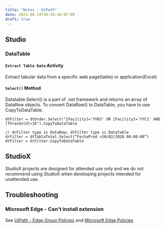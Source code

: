 ```yaml
---
title: "Notes - UiPath"
date: 2022-06-14T10:36:34-07:00
draft: true
---
```


## Studio

### DataTable
#### `Extract Table Data` Activity
Extract tabular data from a specific web page(table) or application(Excel)



#### `Select()` Method
Datatable.Select() is a part of .net framework and returns an array of DataRow objects. 
To convert DataRow() to DataTable, you have to use CopyToDataTable.
```
dtFilter = dtOrder.Select("[Facility]='YVR3' OR [Facility]='YYC1' AND [Threshold]<16").CopyToDataTable

// drFilter type is DataRow; dtFilter type is DataTable
drFilter = dtTablaTotal.Select(“FechaProd >20/02/2020 00:00:00”)
dtFilter = drFilter.CopyToDataTable
```

## StudioX
StudioX projects are designed for attended use only and we do not recommend using StudioX when developing projects intended for unattended use.

## Troubleshooting

### Microsoft Edge - Can't install extension
See [UiPath - Edge Group Policies](https://docs.uipath.com/studio/docs/edge-group-policies)
 and [Microsoft Edge Policies](https://docs.microsoft.com/en-us/deployedge/microsoft-edge-policies#extensioninstallallowlist)

